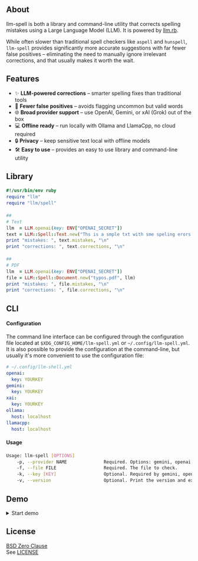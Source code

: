 ## About

llm-spell is both a library and command-line utility that
corrects spelling mistakes using a Large Language Model (LLM).
It is powered by [llm.rb](https://github.com/llmrb/llm).

While often slower than traditional spell checkers like `aspell`
and `hunspell`, `llm-spell` provides significantly more accurate
suggestions with far fewer false positives &ndash; eliminating
the need to manually ignore irrelevant corrections, and that
usually makes it worth the wait.

## Features

- ✨ **LLM-powered corrections** – smarter spelling fixes than traditional tools
- 🤖 **Fewer false positives** – avoids flagging uncommon but valid words
- 🌐 **Broad provider support** – use OpenAI, Gemini, or xAI (Grok) out of the box
- 💻 **Offline ready** – run locally with Ollama and LlamaCpp, no cloud required
- 🔒 **Privacy** – keep sensitive text local with offline models
- 🛠️ **Easy to use** – provides an easy to use library and command-line utility

## Library

```ruby
#!/usr/bin/env ruby
require "llm"
require "llm/spell"

##
# Text
llm  = LLM.openai(key: ENV["OPENAI_SECRET"])
text = LLM::Spell::Text.new("Ths is a smple txt with sme speling erors.", llm)
print "mistakes: ", text.mistakes, "\n"
print "corrections: ", text.corrections, "\n"

##
# PDF
llm  = LLM.openai(key: ENV["OPENAI_SECRET"])
file = LLM::Spell::Document.new("typos.pdf", llm)
print "mistakes: ", file.mistakes, "\n"
print "corrections: ", file.corrections, "\n"
```

## CLI

#### Configuration

The command line interface can be configured through the configuration file
located at `$XDG_CONFIG_HOME/llm-spell.yml` or `~/.config/llm-spell.yml`. It
is also possible to provide the configuration at the command-line, but usually
it's more convenient to use the configuration file:

```yaml
# ~/.config/llm-shell.yml
openai:
  key: YOURKEY
gemini:
  key: YOURKEY
xai:
  key: YOURKEY
ollama:
  host: localhost
llamacpp:
  host: localhost
```

#### Usage

```sh
Usage: llm-spell [OPTIONS]
    -p, --provider NAME              Required. Options: gemini, openai, xai, ollama or llamacpp.
    -f, --file FILE                  Required. The file to check.
    -k, --key [KEY]                  Optional. Required by gemini, openai, and xai.
    -v, --version                    Optional. Print the version and exit.
```

## Demo

<details>
  <summary>Start demo</summary>
  <img src="demo.gif" alt="Demo of llm-spell in action" />
</details>

## License

[BSD Zero Clause](https://choosealicense.com/licenses/0bsd/)
<br>
See [LICENSE](./LICENSE)

